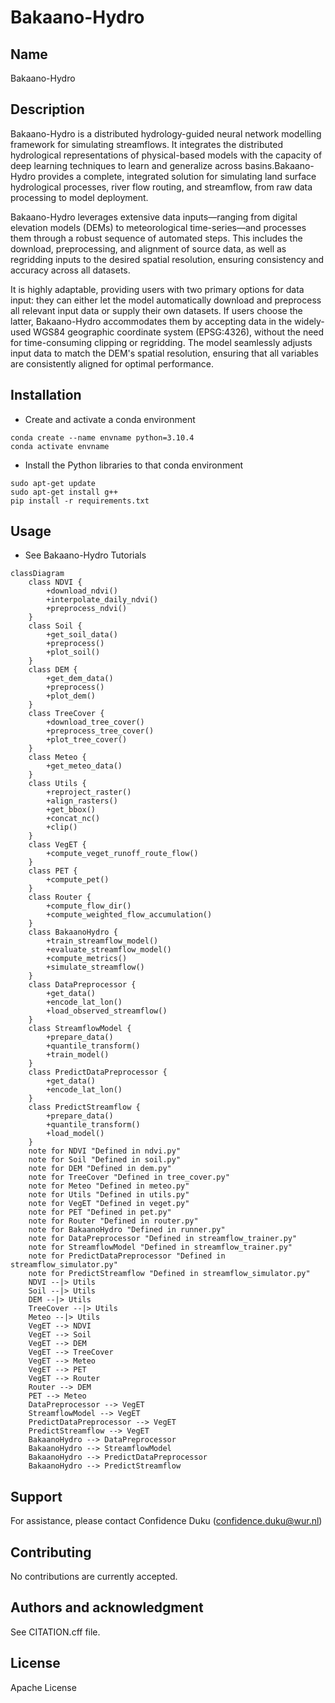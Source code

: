 # Bakaano-Hydro

## Name
Bakaano-Hydro

## Description
Bakaano-Hydro  is a distributed hydrology-guided neural network modelling framework for simulating streamflows. It integrates the distributed hydrological representations of physical-based models with the capacity of deep learning techniques to learn and generalize across basins.Bakaano-Hydro provides a complete, integrated solution for simulating land surface hydrological processes, river flow routing, and streamflow, from raw data processing to model deployment.

Bakaano-Hydro leverages extensive data inputs—ranging from digital elevation models (DEMs) to meteorological time-series—and processes them through a robust sequence of automated steps. This includes the download, preprocessing, and alignment of source data, as well as regridding inputs to the desired spatial resolution, ensuring consistency and accuracy across all datasets.

It is highly adaptable, providing users with two primary options for data input: they can either let the model automatically download and preprocess all relevant input data or supply their own datasets. If users choose the latter, Bakaano-Hydro accommodates them by accepting data in the widely-used WGS84 geographic coordinate system (EPSG:4326), without the need for time-consuming clipping or regridding. The model seamlessly adjusts input data to match the DEM's spatial resolution, ensuring that all variables are consistently aligned for optimal performance.

## Installation

- Create and activate a conda environment 

```
conda create --name envname python=3.10.4
conda activate envname
```

- Install the Python libraries to that conda environment

```
sudo apt-get update
sudo apt-get install g++
pip install -r requirements.txt
```


## Usage

- See Bakaano-Hydro Tutorials

```mermaid
classDiagram
    class NDVI {
	    +download_ndvi()
        +interpolate_daily_ndvi()
	    +preprocess_ndvi()
    }
    class Soil {
	    +get_soil_data()
	    +preprocess()
        +plot_soil()
    }
    class DEM {
	    +get_dem_data()
	    +preprocess()
        +plot_dem()
    }
    class TreeCover {
	    +download_tree_cover()
	    +preprocess_tree_cover()
        +plot_tree_cover()
    }
    class Meteo {
	    +get_meteo_data()
    }
    class Utils {
	    +reproject_raster()
        +align_rasters()
        +get_bbox()
        +concat_nc()
        +clip()
    }
    class VegET {
	    +compute_veget_runoff_route_flow()
    }
    class PET {
	    +compute_pet()
    }
    class Router {
	    +compute_flow_dir()
        +compute_weighted_flow_accumulation()
    }
    class BakaanoHydro {
	    +train_streamflow_model()
	    +evaluate_streamflow_model()
        +compute_metrics()
        +simulate_streamflow()
    }
    class DataPreprocessor {
	    +get_data()
        +encode_lat_lon()
        +load_observed_streamflow()
    }
    class StreamflowModel {
        +prepare_data()
        +quantile_transform()
	    +train_model()
    }
    class PredictDataPreprocessor {
	    +get_data()
        +encode_lat_lon()
    }
    class PredictStreamflow {
	    +prepare_data()
        +quantile_transform()
        +load_model()
    }
	note for NDVI "Defined in ndvi.py"
	note for Soil "Defined in soil.py"
	note for DEM "Defined in dem.py"
	note for TreeCover "Defined in tree_cover.py"
	note for Meteo "Defined in meteo.py"
	note for Utils "Defined in utils.py"
	note for VegET "Defined in veget.py"
	note for PET "Defined in pet.py"
	note for Router "Defined in router.py"
	note for BakaanoHydro "Defined in runner.py"
	note for DataPreprocessor "Defined in streamflow_trainer.py"
	note for StreamflowModel "Defined in streamflow_trainer.py"
    note for PredictDataPreprocessor "Defined in streamflow_simulator.py"
	note for PredictStreamflow "Defined in streamflow_simulator.py"
    NDVI --|> Utils
    Soil --|> Utils
    DEM --|> Utils
    TreeCover --|> Utils
    Meteo --|> Utils
    VegET --> NDVI
    VegET --> Soil
    VegET --> DEM
    VegET --> TreeCover
    VegET --> Meteo
    VegET --> PET
    VegET --> Router
    Router --> DEM
    PET --> Meteo
    DataPreprocessor --> VegET
    StreamflowModel --> VegET
    PredictDataPreprocessor --> VegET
    PredictStreamflow --> VegET
    BakaanoHydro --> DataPreprocessor
    BakaanoHydro --> StreamflowModel
    BakaanoHydro --> PredictDataPreprocessor
    BakaanoHydro --> PredictStreamflow
```

## Support
For assistance, please contact Confidence Duku (confidence.duku@wur.nl)

## Contributing
No contributions are currently accepted.

## Authors and acknowledgment
See CITATION.cff file.

## License
Apache License
